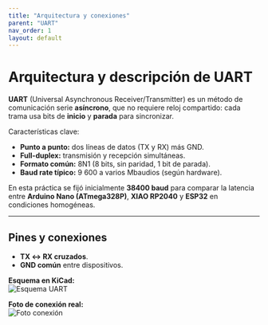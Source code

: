 ```yaml
---
title: "Arquitectura y conexiones"
parent: "UART"
nav_order: 1
layout: default
---
```


# Arquitectura y descripción de UART

**UART** (Universal Asynchronous Receiver/Transmitter) es un método de comunicación serie **asíncrono**, que no requiere reloj compartido: cada trama usa bits de **inicio** y **parada** para sincronizar.

Características clave:
- **Punto a punto:** dos líneas de datos (TX y RX) más GND.  
- **Full-duplex:** transmisión y recepción simultáneas.  
- **Formato común:** 8N1 (8 bits, sin paridad, 1 bit de parada).  
- **Baud rate típico:** 9 600 a varios Mbaudios (según hardware).  

En esta práctica se fijó inicialmente **38400 baud** para comparar la latencia entre **Arduino Nano (ATmega328P)**, **XIAO RP2040** y **ESP32** en condiciones homogéneas.

---

## Pines y conexiones

- **TX ↔ RX cruzados**.  
- **GND común** entre dispositivos.  


**Esquema en KiCad:**  
![Esquema UART](/assets/img/uart/esquemas/uart_diagrama.png)

**Foto de conexión real:**  
![Foto conexión](/assets/img/uart/conexiones/uart_rp2040_esp32.jpg)
